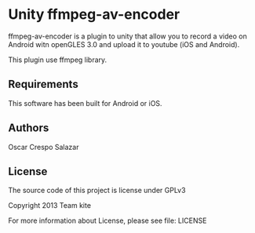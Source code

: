 # Unity ffmpeg-av-encoder

ffmpeg-av-encoder is a plugin to unity that allow you to record a video on Android witn openGLES 3.0 and upload it to youtube (iOS and Android).

This plugin use ffmpeg library.


Requirements
------------
This software has been built for Android or iOS.

Authors
-------
Oscar Crespo Salazar

License
-------
The source code of this project is license under GPLv3

Copyright 2013 Team kite

For more information about License, please see file: LICENSE
